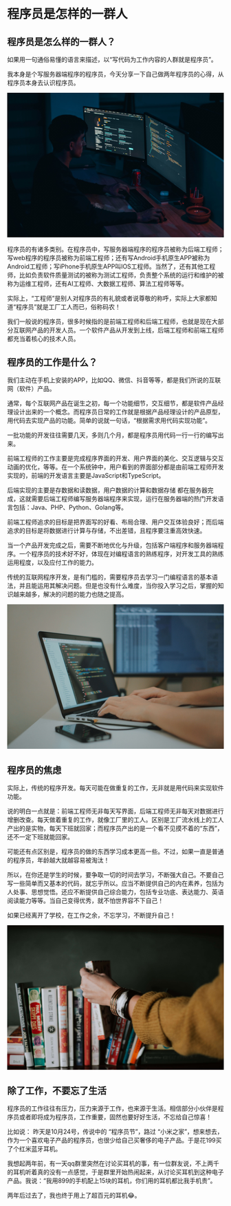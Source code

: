 # 程序员是怎样的一群人

## 程序员是怎么样的一群人？

如果用一句通俗易懂的语言来描述，以“写代码为工作内容的人群就是程序员”。

我本身是个写服务器端程序的程序员，今天分享一下自己做两年程序员的心得，从程序员本身去认识程序员。

![211025-01](../img/211025-01.jpg)


程序员的有诸多类别。在程序员中，写服务器端程序的程序员被称为后端工程师；写web程序的程序员被称为前端工程师；还有写Android手机原生APP被称为Android工程师；写iPhone手机原生APP叫IOS工程师。当然了，还有其他工程师，比如负责软件质量测试的被称为测试工程师，负责整个系统的运行和维护的被称为运维工程师，还有AI工程师、大数据工程师、算法工程师等等。

实际上，“工程师”是别人对程序员的有礼貌或者说尊敬的称呼，实际上大家都知道“程序员”就是工厂工人而已，俗称码农！

我们一般说的程序员，很多时候指的是前端工程师和后端工程师，也就是现在大部分互联网产品的开发人员。一个软件产品从开发到上线，后端工程师和前端工程师都充当着核心的技术人员。


## 程序员的工作是什么？

我们主动在手机上安装的APP，比如QQ、微信、抖音等等，都是我们所说的互联网（软件）产品。

通常，每个互联网产品在诞生之初，每一个功能细节，交互细节，都是软件产品经理设计出来的一个概念。而程序员日常的工作就是根据产品经理设计的产品原型，用代码去实现产品的功能。简单的说就一句话，“根据需求用代码实现功能”。

一批功能的开发往往需要几天，多则几个月，都是程序员用代码一行一行的编写出来。

前端工程师的工作主要是完成程序界面的开发、用户界面的美化、交互逻辑与交互动画的优化，等等。在一个系统钟中，用户看到的界面部分都是由前端工程师开发实现的，前端的开发语言主要是JavaScript和TypeScript。

后端实现的主要是存数据和读数据，用户数据的计算和数据存储 都在服务器完成，这就需要后端工程师编写服务器端程序来实现，运行在服务器端的热门开发语言包括：Java、PHP、Python、Golang等。

前端工程师追求的目标是把界面写的好看、布局合理、用户交互体验良好；而后端追求的目标是将数据进行计算与存储，不出差错，且程序要注重高效快速。

当一个产品开发完成之后，需要不断地优化与升级，包括客户端程序和服务器端程序。一个程序员的技术好不好，体现在对编程语言的熟练程序，对开发工具的熟练运用程度，以及应付工作的能力。

传统的互联网程序开发，是有门槛的，需要程序员去学习一门编程语言的基本语法，并且能运用其解决问题。但是也没有什么难度，当你投入学习之后，掌握的知识越来越多，解决的问题的能力也随之提高。

![211025-02](../img/211025-02.jpg)


## 程序员的焦虑

实际上，传统的程序开发。每天可能在做重复的工作，无非就是用代码来实现软件功能。

说的明白一点就是：前端工程师无非每天写界面，后端工程师无非每天对数据进行增删改查。每天做着重复的工作，就像工厂里的工人。区别是工厂流水线上的工人产出的是实物，每天下班就回家；而程序员产出的是一个看不见摸不着的“东西”，还不一定下班就能回家。

可能还有点区别是，程序员的做的东西学习成本更高一些。不过，如果一直是普通的程序员，年龄越大就越容易被淘汰！


所以，在你还是学生的时候，要争取一切的时间去学习，不断强大自己。不要自己写一些简单而又基本的代码，就忘乎所以。应当不断提供自己的内在素养，包括为人处事、思想觉悟。还应不断提供自己综合能力，包括专业功底、表达能力、英语阅读能力等等。当自己变得优秀，就不怕世界容不下自己！

如果已经离开了学校，在工作之余，不忘学习，不断提升自己！

![211025-03](../img/211025-03.jpg)


## 除了工作，不要忘了生活

程序员的工作往往有压力，压力来源于工作，也来源于生活。相信部分小伙伴是程序员或者即将成为程序员，工作重要，固然也要好好生活，不忘给自己惊喜！

比如说：
昨天是10月24号，传说中的 “程序员节”，路过 “小米之家”，想来想去，作为一个喜欢电子产品的程序员，也很少给自己买奢侈的电子产品。于是花199买了个红米蓝牙耳机。

我想起两年前，有一天qq群里突然在讨论买耳机的事，有一位群友说，不上两千的耳机听着真的没有一点感觉，于是群里开始热闹起来，从讨论买耳机到这种电子产品。我说：“我用899的手机配上15块的耳机，你们用的耳机都比我手机贵”。

两年后过去了，我也终于用上了超百元的耳机😂。








